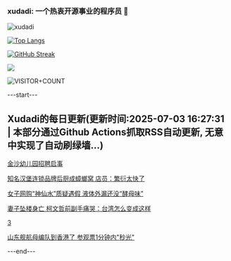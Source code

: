 ### xudadi: 一个热衷开源事业的程序员 👋

![xudadi](https://github-readme-stats-git-masterorgs-github-readme-stats-team.vercel.app/api?username=xudadi)

[![Top Langs](https://github-readme-stats.vercel.app/api/top-langs/?username=xudadi)](https://github.com/anuraghazra/github-readme-stats)

[![GitHub Streak](https://streak-stats.demolab.com?user=xudadi&locale=zh_Hans)](https://git.io/streak-stats)

![](https://raw.githubusercontent.com/xudadi/xudadi/main/assets/github-contribution-grid-snake.svg)

![VISITOR+COUNT](https://komarev.com/ghpvc/?username=xudadi&label=VISITOR+COUNT)


---start---

## Xudadi的每日更新(更新时间:2025-07-03 16:27:31 | 本部分通过Github Actions抓取RSS自动更新, 无意中实现了自动刷绿墙...)

[金沙幼儿园招聘启事](https://www.gongkaoleida.com/article/2488329)

[知名汉堡连锁品牌后厨成蟑螂窝 店员：繁衍太快了](https://m.163.com/news/article/K3HQS6SF0512B07B.html)

[女子网购“神仙水”质疑遇假 液体外漏还没“酵母味”](https://m.163.com/news/article/K3HQ36E805561G0D.html)

[妻子坠楼身亡 柯文哲前副手痛哭：台湾怎么变成这样](https://m.163.com/news/article/K3HOR14C0001899O.html)

[3](https://m.163.com/touch/news/sub/domestic)

[山东舰航母编队到香港了 参观票1分钟内"秒光"](https://m.163.com/news/article/K3HK00A205504DPG.html)

---end---
